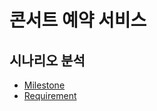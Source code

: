# 콘서트 예약 서비스

## 시나리오 분석

- [Milestone](https://github.com/orgs/hhpb-code/projects/2/views/3)
- [Requirement](./docs/REQUIREMENT.md)

